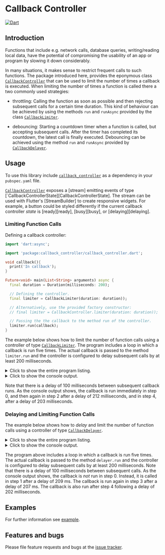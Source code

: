 
# Callback Controller

[![Dart](https://github.com/simphotonics/callback_controller/actions/workflows/dart.yml/badge.svg)](https://github.com/simphotonics/callback_controller/actions/workflows/dart.yml)


## Introduction

Functions that include e.g. network calls, database queries, writing/reading
local data, have the potential
of compromising the usability of an app or program by slowing it down
considerably.

In many situations, it makes sense to restrict frequent calls to such
functions. The package introduced here, provides the eponymous
class [`CallbackController`][CallbackController] that can be used to limit the number of times a
callback is executed. When limiting the number of times a function is called there a two commonly used
strategies:
* throttling: Calling the function as soon as possible and then
rejecting subsequent calls for a certain time duration.
This kind of behaviour can be achieved by using the methods
`run` and `runAsync` provided by the class [`CallbackLimiter`][CallbackLimiter].

* debouncing: Starting a countdown timer when a function is called, but
accepting  subsequent calls. After the timer has completed its countdown, the
latest call is finally executed. Debouncing can be achieved using the method
`run` and `runAsync` provided by [`CallbackDelayer`][CallbackDelayer].

## Usage

To use this library include [`callback_controller`][callback_controller]
as a dependency in your `pubspec.yaml` file.


[`CallbackController`][CallbackController] exposes a [stream] emitting events of
type [`CallbackControllerState][CallbackControllerState]. The stream can be used
with Flutter's [StreamBuilder] to create responsive widgets. For example, a
button could be styled differently if the current callback controller *state* is
[ready][ready], [busy][busy], or [delaying][delaying].

### Limiting Function Calls

Defining a callback controller:

```Dart
import 'dart:async';

import 'package:callback_controller/callback_controller.dart';

void callback(){
  print('In callback');
}

Future<void> main(List<String> arguments) async {
  final duration = Duration(milliseconds: 200);

  // Defining the controller.
  final limiter = CallbackLimiter(duration: duration));

  // Alternatively, use the provided factory constructor:
  // final limiter = CallbackController.limiter(duration: duration));

  // Passing the the callback to the method run of the controller.
  limiter.run(callback);
}
```

The example below shows how to limit the number of function calls using
a controller of type [`CallbackLimiter`][CallbackLimiter].
The program includes a loop in which a callback is run five times.
The actual callback is passed to the method `limiter.run` and the controller
is configured to delay subsequent calls by at least 200 milliseconds.

<details> <summary> Click to show the entire program listing. </summary>

```Dart
import 'dart:async';

import 'package:callback_controller/callback_controller.dart';

Future<void> main(List<String> arguments) async {
  print('Example: Callback limiter with duration: 200 ms');
  print('                  delay between calls:   100 ms');
  print(' ');

  final limiter = CallbackLimiter(duration: Duration(milliseconds: 200));

  // ignore: unused_local_variable
  final subscription = limiter.stream.listen(
    (event) => print('    > stream event: $event'),
    onDone: () => print('Done'),
    onError: (error) => print(error),
  );

  for (var i = 0; i < 5; i++) {
    print(
        'Step $i -------------------------- ${DateTime.now().smsus} ----'
        '-------');
    limiter.run(() {
      print('    in callback from step $i: ${limiter.currentState}');
    });
    await Future.delayed(Duration(milliseconds: 100));
  }
}
```
</details>
<details> <summary> Click to show the console output. </summary>

```Console
$ dart bin/limiter_example.dart
Example: Callback delayer with duration: 200 ms
                  delay between calls:   100 ms

Step 0 -------------------------- 9s:322ms:442us -----------
    in callback from step 0: busy 9s:325ms:711us
    > stream event: ready
    > stream event: busy
    > stream event: delaying
Step 1 -------------------------- 9s:434ms:902us -----------
Step 2 -------------------------- 9s:537ms:329us -----------
    in callback from step 2: busy 9s:537ms:732us
    > stream event: ready
    > stream event: busy
    > stream event: delaying
Step 3 -------------------------- 9s:639ms:426us -----------
Step 4 -------------------------- 9s:740ms:443us -----------
    in callback from step 4: busy 9s:740ms:799us
    > stream event: ready
    > stream event: busy
    > stream event: delaying

```
</details>

Note that there is a delay of 100 milliseconds
between subsequent callback runs.
As the console output shows, the callback is run immediately in step 0,
and then again in step 2 after a delay of 212 milliseconds,
and in step 4, after a delay of 203 milliseconds.


### Delaying and Limiting Function Calls

The example below shows how to *delay* and limit the number of function calls
using a controller of type [`CallbackDelayer`][CallbackDelayer].

<details> <summary> Click to show the entire program listing. </summary>

```Dart
import 'dart:async';

import 'package:callback_controller/callback_controller.dart';

Future<void> main(List<String> arguments) async {
  print('Example: Callback delayer with duration: 200 ms');
  print('                  delay between calls:   100 ms');
  print(' ');

  final delayer = CallbackLimiter(duration: Duration(milliseconds: 200));

  // ignore: unused_local_variable
  final subscription = delayer.stream.listen(
    (event) => print('    > stream event: $event'),
    onDone: () => print('Done'),
    onError: (error) => print(error),
  );

  for (var i = 0; i < 5; i++) {
    print(
        'Step $i -------------------------- ${DateTime.now().smsus} ----'
        '-------');
    delayer.run(() {
      print('    in callback from step $i: ${delayer.currentState}');
    });
    await Future.delayed(Duration(milliseconds: 100));
  }
}
```
</details>
<details> <summary> Click to show the console output. </summary>

```Console
$ dart bin/delayer_example.dart
Example: Callback delayer with duration: 200 ms
                  delay between calls:   100 ms

Step 0 -------------------------- 31s:238ms:322us -----------
    > stream event: ready
    > stream event: delaying
Step 1 -------------------------- 31s:352ms:356us -----------
    in callback from step 1: busy 31s:447ms:234us
    > stream event: busy
    > stream event: ready
Step 2 -------------------------- 31s:453ms:446us -----------
    > stream event: delaying
Step 3 -------------------------- 31s:554ms:423us -----------
    in callback from step 3: busy 31s:654ms:410us
    > stream event: busy
    > stream event: ready
Step 4 -------------------------- 31s:655ms:617us -----------
    > stream event: delaying
    in callback from step 4: busy 31s:856ms:396us
    > stream event: busy
    > stream event: ready
```
</details>

The program above includes a loop in which a callback is run five times.
The actual callback is passed to the method `delayer.run` and the controller
is configured to delay subsequent calls by at least 200 milliseconds. Note that
there is a delay of 100 milliseconds between subsequent calls.
As the console output shows, the callback is *not* run in step 0.
Instead, it is called in step 1 after a delay of 209 ms. The callback is run
again in step 3 after a delay of 207 ms. The callback is also run after
step 4 following a delay of 202 milliseconds.

## Examples

For further information see [example].

## Features and bugs

Please file feature requests and bugs at the [issue tracker].


<!-- Links -->

[issue tracker]: https://github.com/simphotonics/callback_controller/issues

[example]: https://github.com/simphotonics/callback_controller/tree/main/example

[callback_controller]: https://pub.dev/packages/callback_controller

[CallbackController]: https://pub.dev/documentation/callback_controller/latest/callback_controller/CallbackController-class.html

[CallbackLimiter]: https://pub.dev/documentation/callback_controller/latest/callback_controller/CallbackLimiter-class.html

[CallbackDelayer]: https://pub.dev/documentation/callback_controller/latest/callback_controller/CallbackDelayer-class.html